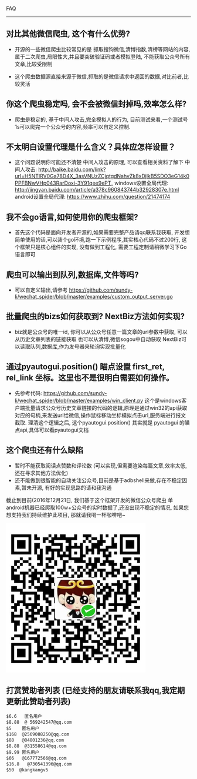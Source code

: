 FAQ

------------------------------------------------------------------------

## 对比其他微信爬虫, 这个有什么优势?

- 开源的一些微信爬虫比较常见的是 抓取搜狗微信,清博指数,清榜等网站的内容, 属于二次爬虫,局限性大,并且要突破验证码或者模拟登陆, 不能获取公众号所有文章,比较受限制


- 这个爬虫数据源直接来源于微信,抓取的是微信请求中返回的数据,对比前者,比较灵活

## 你这个爬虫稳定吗, 会不会被微信封掉吗,效率怎么样?

- 爬虫是稳定的,  基于中间人攻击,完全模拟人的行为, 目前测试来看,一个测试号1s可以爬完一个公众号的内容,频率可以自定义控制.

## 不太明白设置代理是什么含义？具体应怎样设置？
- 这个问题说明你可能还不清楚 中间人攻击的原理, 可以查看相关资料了解下
    中间人攻击: http://baike.baidu.com/link?url=H5NTIRV0Ga78D4X_3asVNUzZCjqtgdNahvZk8xDjlkB5SDO3eG14k0PPFBNwVHp043RarDoxi-3Y91qee9ePT_
    windows设置全局代理: http://jingyan.baidu.com/article/a378c960843744b32928307e.html
    android设置全局代理: https://www.zhihu.com/question/21474174

## 我不会go语言,如何使用你的爬虫框架?
- 首先这个代码是面向开发者开源的,如果需要完整产品请qq联系我获取, 开发想简单使用的话,可以装个go环境,跑一下示例程序,其实核心代码不过200行, 这个框架只是核心组件的实现, 没有做到工程化, 需要工程定制请稍微学习下Go语言即可

## 爬虫可以输出到队列,数据库,文件等吗?
- 可以自定义输出,请参考 https://github.com/sundy-li/wechat_spider/blob/master/examples/custom_output_server.go

## 批量爬虫的bizs如何获取到? NextBiz方法如何实现?

- biz就是公众号的唯一id, 你可以从公众号任意一篇文章的url参数中获取, 可以从历史文章列表的链接获取 也可以从清博,微信sogou中自动获取
  NextBiz可以读取队列,数据库,作为发号器来轮询实现批量化 



##  通过pyautogui.position() 瞄点设置 first_ret, rel_link 坐标。这里也不是很明白需要如何操作。

- 先参考代码: https://github.com/sundy-li/wechat_spider/blob/master/examples/win_client.py 这个是windows客户端批量请求公众号历史文章链接的代码的逻辑,原理是通过win32的api获取对应的句柄,来发送url给微信,操作鼠标移动坐标模拟点击url,服务端进行报文截取. 理清这个逻辑之后, 这个pyautogui.position() 其实就是  pyautogui 的瞄点api,具体可以看pyautogui文档



##  这个爬虫还有什么缺陷
- 暂时不能获取阅读点赞数和评论数 (可以实现,但需要渲染每篇文章,效率太低,还在寻求其他方法优化)
- 还不能做到很智能的自动关注公众号,目前是基于adbshell来做,存在不稳定因素,暂未开源, 有好的实现思路的请和我沟通


截止到目前(2016年12月21日, 我们基于这个框架开发的微信公众号爬虫 单android机器已经爬取100w+公众号的实时数据了,还没出现不稳定的情况,  如果您想支持我们持续维护此项目, 那就请我喝一杯咖啡吧~

![支持一下](donate.png)


## 打赏赞助者列表 (已经支持的朋友请联系我qq,我定期更新此赞助者列表)
```
$6.6   匿名用户
$8.88  @ 569242547@qq.com
$5    匿名用户
$168  @2569088250@qq.com
$88   @84801236@qq.com
$8.88  @31558614@qq.com
$9.99 匿名用户
$66   @167772566@qq.com
$16.8   @730541396@qq.com
$50  @kangkangv5
```




